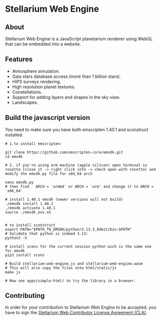 Stellarium Web Engine
=====================

About
-----

Stellarium Web Engine is a JavaScript planetarium renderer using
WebGL that can be embedded into a website.

Features
--------

- Atmosphere simulation.
- Gaia stars database access (more than 1 billion stars).
- HiPS surveys rendering.
- High resolution planet textures.
- Constellations.
- Support for adding layers and shapes in the sky view.
- Landscapes.


Build the javascript version
----------------------------

You need to make sure you have both emscripten 1.40.1 and sconstruct installed.

    # 1.to install emscripten:
    
    git clone https://github.com/emscripten-core/emsdk.git
    cd emsdk
    
    # 2. if you're using arm machine (apple silicon) open terminal in rosetta (close it -> right click info -> check open with rosetta) and modify the emsdk.py file for x84_64 arch

    nano emsdk.py
    # then find   ARCH = 'arm64' or ARCH = 'arm' and change it to ARCH = 'x86_64'

    # install 1.40.1 emsdk (newer versions will not build)
    ./emsdk install 1.40.1
    ./emsdk activate 1.40.1
    source ./emsdk_env.sh


    # to install sconstruct
    export PATH="$PATH_TO_EMSDK/python/3.13.3_64bit/bin:$PATH"
    # Validate that python is indeed 3.13:
    python3 -V
    
    # install scons for the current session python wich is the same one for emsdk
    pip3 install scons

    # Build stellarium-web-engine.js and stellarium-web-engine.wasm
    # This will also copy the files into html/static/js
    make js

    # Now see apps/simple-html/ to try the library in a browser.


Contributing
------------

In order for your contribution to Stellarium Web Engine to be accepted, you have to sign the
[Stellarium Web Contributor License Agreement (CLA)](doc/cla/sign-cla.md).
